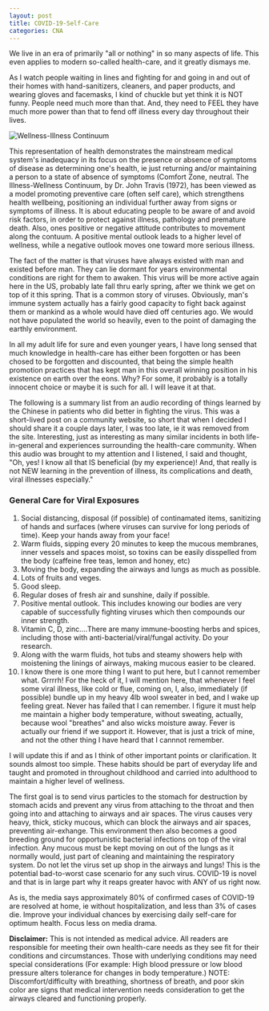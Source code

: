 ```yaml
---
layout: post
title: COVID-19-Self-Care
categories: CNA
---
```


We live in an era of primarily "all or nothing" in so many aspects of life. This even applies to modern so-called health-care, and it greatly dismays me.

As I watch people waiting in lines and fighting for and going in and out of their homes with hand-sanitizers, cleaners, and paper products, and wearing gloves and facemasks, I kind of chuckle but yet think it is NOT funny. People need much more than that. And, they need to FEEL they have much more power than that to fend off illness every day throughout their lives.

![Wellness-Illness Continuum](https://www.keepandshare.com/userpics/h/e/a/r/tnhandstraining/2020-03/sb/continuum-68917881.jpg?ts=1585255348)

This representation of health demonstrates the mainstream medical system's inadequacy in its focus on the presence or absence of symptoms of disease as determining one's health, ie just returning and/or maintaining a person to a state of absence of symptoms (Comfort Zone, neutral. The Illness-Wellness Continuum, by Dr. John Travis (1972), has been viewed as a model promoting preventive care (often self care), which strengthens health wellbeing, positioning an individual further away from signs or symptoms of illness. It is about educating people to be aware of and avoid risk factors, in order to protect against illness, pathology and premature death. Also, ones positive or negative attitude contributes to movement along the contuum. A positive mental outlook leads to a higher level of wellness, while a negative outlook moves one toward more serious illness.

The fact of the matter is that viruses have always existed with man and existed before man. They can lie dormant for years environmental conditions are right for them to awaken. This virus will be more active again here in the US, probably late fall thru early spring, after we think we get on top of it this spring. That is a common story of viruses. Obviously, man's immune system actually has a fairly good capacity to fight back against them or mankind as a whole would have died off centuries ago. We would not have populated the world so heavily, even to the point of damaging the earthly environment.

In all my adult life for sure and even younger years, I have long sensed that much knowledge in health-care has either been forgotten or has been chosed to be forgotten and discounted, that being the simple health promotion practices that has kept man in this overall winning position in his existence on earth over the eons. Why? For some, it probably is a totally innocent choice or maybe it is such for all. I will leave it at that.

The following is a summary list from an audio recording of things learned by the Chinese in patients who did better in fighting the virus. This was a short-lived post on a community website, so short that when I decided I should share it a couple days later, I was too late, ie it was removed from the site. Interesting, just as interesting as many similar incidents in both life-in-general and experiences surrounding the health-care community. When this audio was brought to my attention and I listened, I said and thought, "Oh, yes! I know all that IS beneficial (by my experience)! And, that really is not NEW learning in the prevention of illness, its complications and death, viral illnesses especially."

### General Care for Viral Exposures

1. Social distancing, disposal (if possible) of continamated items, sanitizing of hands and surfaces (where viruses can survive for long periods of time). Keep your hands away from your face!
2. Warm fluids, sipping every 20 minutes to keep the mucous membranes, inner vessels and spaces moist, so toxins can be easily disspelled from the body (caffeine free teas, lemon and honey, etc)
3. Moving the body, expanding the airways and lungs as much as possible.
4. Lots of fruits and veges.
5. Good sleep.
6. Regular doses of fresh air and sunshine, daily if possible.
7. Positive mental outlook. This includes knowing our bodies are very capable of successfully fighting viruses which then compounds our inner strength.
8. Vitamin C, D, zinc....There are many immune-boosting herbs and spices, including those with anti-bacterial/viral/fungal activity. Do your research.
9. Along with the warm fluids, hot tubs and steamy showers help with moistening the linings of airways, making mucous easier to be cleared.
10. I know there is one more thing I want to put here, but I cannot remember what. Grrrrh! For the heck of it, I will mention here, that whenever I feel some viral illness, like cold or flue, coming on, I, also, immediately (if possible) bundle up in my heavy 4lb wool sweater in bed, and I wake up feeling great. Never has failed that I can remember. I figure it must help me maintain a higher body temperature, without sweating, actually, because wool "breathes" and also wicks moisture away. Fever is actually our friend if we support it. However, that is just a trick of mine, and not the other thing I have heard that I cannnot remember.

I will update this if and as I think of other important points or clarification. It sounds almost too simple. These habits should be part of everyday life and taught and promoted in throughout childhood and carried into adulthood to maintain a higher level of wellness. 

The first goal is to send virus particles to the stomach for destruction by stomach acids and prevent any virus from attaching to the throat and then going into and attaching to airways and air spaces. The virus causes very heavy, thick, sticky mucous, which can block the airways and air spaces, preventing air-exhange. This environment then also becomes a good breeding ground for opportunistic bacterial infections on top of the viral infection. Any mucous must be kept moving on out of the lungs as it normally would, just part of cleaning and maintaining the respiratory system. Do not let the virus set up shop in the airways and lungs! This is the potential bad-to-worst case scenario for any such virus. COVID-19 is novel and that is in large part why it reaps greater havoc with ANY of us right now.

As is, the media says approximately 80% of confirmed cases of COVID-19 are resolved at home, ie without hospitalization, and less than 3% of cases die. Improve your individual chances by exercising daily self-care for optimum health. Focus less on media drama.

**Disclaimer:** This is not intended as medical advice. All readers are responsible for meeting their own health-care needs as they see fit for their conditions and circumstances. Those with underlying conditions may need special considerations (For example: High blood pressure or low blood pressure alters tolerance for changes in body temperature.) NOTE: Discomfort/difficulty with breathing, shortness of breath, and poor skin color are signs that medical intervention needs consideration to get the airways cleared and functioning properly.
